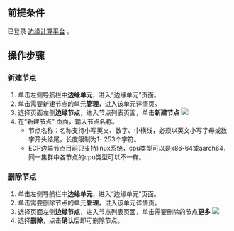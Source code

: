 ## 前提条件
已登录 [边缘计算平台](https://console.cloud.tencent.com/tke2) 。

## 操作步骤

### 新建节点
1. 单击左侧导航栏中**边缘单元**，进入“边缘单元”页面。
2. 单击需要新建节点的单元**管理**，进入该单元详情页。
3. 选择页面左侧**边缘节点**，进入节点列表页面，单击**新建节点**
 ![](https://qcloudimg.tencent-cloud.cn/raw/8d95998f6f0b88d6185c5f5f50c921c2.png)
4. 在“新建节点” 页面，输入节点名称。
	-	节点名称：名称支持小写英文、数字、中横线，必须以英文小写字母或数字开头结尾，长度限制为1- 253个字符。
	-	ECP边端节点目前只支持linux系统，cpu类型可以是x86-64或aarch64，同一集群中各节点的cpu类型可以不一样。

### 删除节点
1. 单击左侧导航栏中**边缘单元**，进入“边缘单元”页面。
2. 单击需要删除节点的单元**管理**，进入该单元详情页。
3. 选择页面左侧**边缘节点**，进入节点列表页面，单击需要删除的节点**更多**
 ![](https://qcloudimg.tencent-cloud.cn/raw/bcb84f64f8a86f231f5b48392f8767b1.png)
4. 选择**删除**，点击**确认**后即可删除节点。

